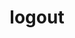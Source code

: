---
layout: landing_page
sidebar: qq_cli_command_reference_sidebar
summary: Listing of commands for logout
title: logout

---